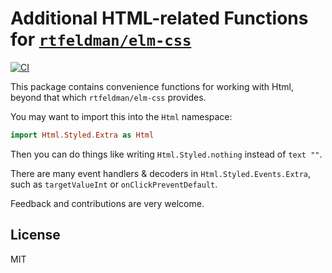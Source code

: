 # Additional HTML-related Functions for [`rtfeldman/elm-css`](https://github.com/rtfeldman/elm-css)

[![CI](https://github.com/ken-matsui/html-styled-extra/actions/workflows/elm.yml/badge.svg)](https://github.com/ken-matsui/html-styled-extra/actions/workflows/elm.yml)

This package contains convenience functions for working with Html, beyond that
which `rtfeldman/elm-css` provides.

You may want to import this into the `Html` namespace:

```elm
import Html.Styled.Extra as Html
```

Then you can do things like writing `Html.Styled.nothing` instead of `text ""`.

There are many event handlers & decoders in `Html.Styled.Events.Extra`, such as
`targetValueInt` or `onClickPreventDefault`.


Feedback and contributions are very welcome.

## License

MIT
